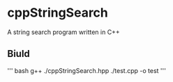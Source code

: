 # cppStringSearch
A string search program written in C++
## Biuld
''' bash
g++ ./cppStringSearch.hpp ./test.cpp -o test
'''
